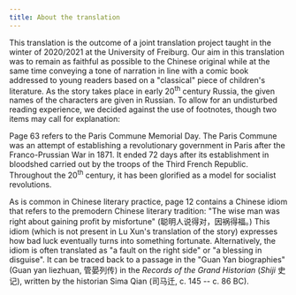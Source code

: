 ```yaml
---
title: About the translation
---
```


This translation is the outcome of a joint translation project taught in the winter of 2020/2021 at the University of Freiburg. Our aim in this translation was to remain as faithful as possible to the Chinese original while at the same time conveying a tone of narration in line with a comic book addressed to young readers based on a "classical" piece of children's literature. As the story takes place in early 20<sup>th</sup> century Russia, the given names of the characters are given in Russian. To allow for an undisturbed reading experience, we decided against the use of footnotes, though two items may call for explanation:

Page 63 refers to the Paris Commune Memorial Day. The Paris Commune was an attempt of establishing a revolutionary government in Paris after the Franco-Prussian War in 1871. It ended 72 days after its establishment in bloodshed carried out by the troops of the Third French Republic. Throughout the 20<sup>th</sup> century, it has been glorified as a model for socialist revolutions.

As is common in Chinese literary practice, page 12 contains a Chinese idiom that refers to the premodern Chinese literary tradition: "The wise man was right about gaining profit by misfortune" (聪明人说得对，因祸得福。) This idiom (which is not present in Lu Xun's translation of the story) expresses how bad luck eventually turns into something fortunate. Alternatively, the idiom is often translated as "a fault on the right side" or "a blessing in disguise". It can be traced back to a passage in the "Guan Yan biographies" (Guan yan liezhuan, 管晏列传) in the *Records of the Grand Historian* (*Shiji* 史记), written by the historian Sima Qian (司马迁, c. 145 -- c. 86 BC).
